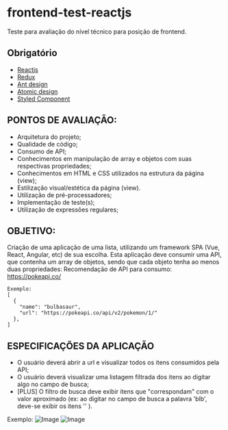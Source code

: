 # frontend-test-reactjs
Teste para avaliação do nível técnico para posição de frontend.

## Obrigatório
- [Reactjs](https://reactjs.org/)
- [Redux](https://redux.js.org/)
- [Ant design](https://ant.design/)
- [Atomic design](http://atomicdesign.bradfrost.com/chapter-2/)
- [Styled Component](https://www.styled-components.com/)

## PONTOS DE AVALIAÇÃO:
- Arquitetura do projeto;
- Qualidade de código;
- Consumo de API;
- Conhecimentos em manipulação de array e objetos com suas respectivas propriedades;
- Conhecimentos em HTML e CSS utilizados na estrutura da página (view);
- Estilização visual/estética da página (view).
- Utilização de pré-processadores;
- Implementação de teste(s);
- Utilização de expressões regulares;
 
## OBJETIVO:
Criação de uma aplicação de uma lista, utilizando um framework SPA (Vue, React, Angular, etc) de sua escolha.
Esta aplicação deve consumir uma API, que contenha um array de objetos, sendo que cada objeto tenha ao menos duas propriedades:
Recomendação de API para consumo: https://pokeapi.co/
```
Exemplo: 
[
  {
    "name": "bulbasaur",
    "url": "https://pokeapi.co/api/v2/pokemon/1/"
  },
]
```

## ESPECIFICAÇÕES DA APLICAÇÃO
- O usuário deverá abrir a url e visualizar todos os itens consumidos pela API;
- O usuário deverá visualizar uma listagem filtrada dos itens ao digitar algo no campo de busca;
- [PLUS] O filtro de busca deve exibir itens que "correspondam" com o valor aproximado (ex: ao digitar no campo de busca a palavra 'blb', deve-se exibir os itens '' ).

Exemplo:
![Image](https://raw.githubusercontent.com/baesso/frontend-simple-test/master/notes01.png)
![Image](https://raw.githubusercontent.com/baesso/frontend-simple-test/master/notes02.png)
